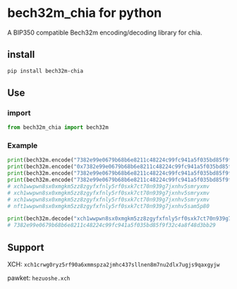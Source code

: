 # bech32m_chia for python

A BIP350 compatible Bech32m encoding/decoding library for chia.

## install

```bash
pip install bech32m-chia
```

## Use

### import

```python
from bech32m_chia import bech32m
```

### Example
```python
print(bech32m.encode("7382e99e0679b68b6e8211c48224c99fc941a5f035bd85f9f32c4a8f48d3bb29","xch"))
print(bech32m.encode("0x7382e99e0679b68b6e8211c48224c99fc941a5f035bd85f9f32c4a8f48d3bb29","xch"))
print(bech32m.encode("7382e99e0679b68b6e8211c48224c99fc941a5f035bd85f9f32c4a8f48d3bb29",""))
print(bech32m.encode("7382e99e0679b68b6e8211c48224c99fc941a5f035bd85f9f32c4a8f48d3bb29","nft"))
# xch1wwpwn8sx0xmgkm5zz8zgyfxfnly5rf0sxk7ct70n939g7jxnhv5smryxmv
# xch1wwpwn8sx0xmgkm5zz8zgyfxfnly5rf0sxk7ct70n939g7jxnhv5smryxmv
# xch1wwpwn8sx0xmgkm5zz8zgyfxfnly5rf0sxk7ct70n939g7jxnhv5smryxmv
# nft1wwpwn8sx0xmgkm5zz8zgyfxfnly5rf0sxk7ct70n939g7jxnhv5sam5p80
```

```python
print(bech32m.decode("xch1wwpwn8sx0xmgkm5zz8zgyfxfnly5rf0sxk7ct70n939g7jxnhv5smryxmv"))
# 7382e99e0679b68b6e8211c48224c99fc941a5f035bd85f9f32c4a8f48d3bb29
```

## Support
XCH: `xch1crwg0ryz5rf90a6xmmspza2jmhc437sllnen8m7nu2dlx7ugjs9qaxgyjw`

pawket: `hezuoshe.xch`